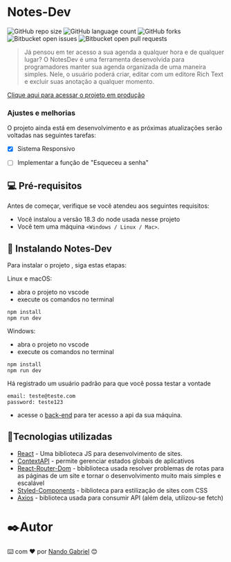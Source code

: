 # Notes-Dev

![GitHub repo size](https://img.shields.io/github/repo-size/engnandogabriel/notes-dev?style=for-the-badge)
![GitHub language count](https://img.shields.io/github/languages/count/engnandogabriel/notes-dev?style=for-the-badge)
![GitHub forks](https://img.shields.io/github/forks/engnandogabriel/notes-dev?style=for-the-badge)
![Bitbucket open issues](https://img.shields.io/bitbucket/issues/engnandogabriel/notes-dev?style=for-the-badge)
![Bitbucket open pull requests](https://img.shields.io/bitbucket/pr-raw/engnandogabriel/notes-dev?style=for-the-badge)

> Já pensou em ter acesso a sua agenda a qualquer hora e de qualquer lugar? O NotesDev é uma
ferramenta desenvolvida para programadores manter sua agenda organizada de uma maneira simples.
Nele, o usuário poderá criar, editar com um editore Rich Text e excluir suas anotação a qualquer
momento.

 [Clique aqui para acessar o projeto em produção](https://notes-dev-engnandogabriel.vercel.app/)

### Ajustes e melhorias

O projeto ainda está em desenvolvimento e as próximas atualizações serão voltadas nas seguintes tarefas:

- [x] Sistema Responsivo
- [ ] Implementar a função de "Esqueceu a senha"


## 💻 Pré-requisitos

Antes de começar, verifique se você atendeu aos seguintes requisitos:

* Você instalou a versão 18.3 do node usada nesse projeto
* Você tem uma máquina `<Windows / Linux / Mac>`. 

## 🚀 Instalando Notes-Dev

Para instalar o projeto <Notes-Devl>, siga estas etapas:

Linux e macOS:
* abra o projeto no vscode
* execute os comandos no terminal
```
npm install
npm run dev
```

Windows:
* abra o projeto no vscode
* execute os comandos no terminal
```
npm install
npm run dev
```

Há registrado um usuário padrão para que você possa testar a vontade
```
email: teste@teste.com
password: teste123
```


* acesse o [back-end](https://github.com/engnandogabriel/notes-dev-api) para ter acesso a api da sua máquina.

## 🔧Tecnologias utilizadas
* [React](https://vitejs.dev/guide/) - Uma biblioteca JS para desenvolvimento de sites.
* [ContextAPI](https://reactjs.org/docs/context.html) - permite gerenciar estados globais de aplicativos
* [React-Router-Dom](https://reactrouter.com/en/main) - bbiblioteca usada resolver problemas de rotas para as páginas de um site e tornar o desenvolvimento muito mais simples e escalável
* [Styled-Components](https://styled-components.com/) - biblioteca para estilização de sites com CSS
* [Axios](https://axios-http.com/ptbr/docs/intro) - biblioteca usada para consumir API (além dela, utilizou-se fetch)


# ✒️Autor

⌨️ com ❤️ por [Nando Gabriel](https://github.com/engnandogabriel/) 😊
